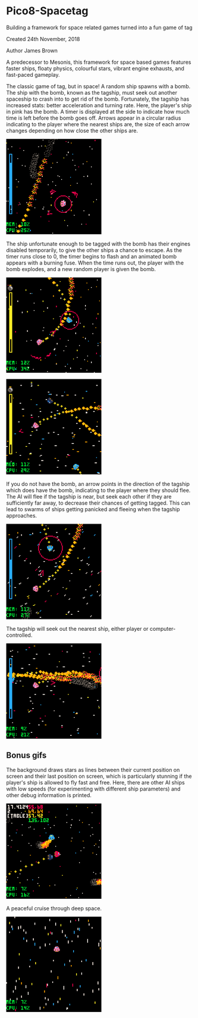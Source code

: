 # Pico8-Spacetag
Building a framework for space related games turned into a fun game of tag

Created 24th November, 2018

Author James Brown

A predecessor to Mesonis, this framework for space based games features faster ships, floaty physics, colourful stars, vibrant engine exhausts, and fast-paced gameplay.

The classic game of tag, but in space! A random ship spawns with a bomb. The ship with the bomb, known as the tagship, must seek out another spaceship to crash into to get rid of the bomb. Fortunately, the tagship has increased stats: better acceleration and turning rate. Here, the player's ship in pink has the bomb. A timer is displayed at the side to indicate how much time is left before the bomb goes off. Arrows appear in a circular radius indicating to the player where the nearest ships are, the size of each arrow changes depending on how close the other ships are.

![](gifs/tagship.gif)

The ship unfortunate enough to be tagged with the bomb has their engines disabled temporarily, to give the other ships a chance to escape. As the timer runs close to 0, the timer begins to flash and an animated bomb appears with a burning fuse. When the time runs out, the player with the bomb explodes, and a new random player is given the bomb.

![](gifs/disable.gif)

![](gifs/closecall.gif)

If you do not have the bomb, an arrow points in the direction of the tagship which does have the bomb, indicating to the player where they should flee. The AI will flee if the tagship is near, but seek each other if they are sufficiently far away, to decrease their chances of getting tagged. This can lead to swarms of ships getting panicked and fleeing when the tagship approaches.

![](gifs/panic.gif)

The tagship will seek out the nearest ship, either player or computer-controlled.

![](gifs/aitag.gif)

## Bonus gifs

The background draws stars as lines between their current position on screen and their last position on screen, which is particularly stunning if the player's ship is allowed to fly fast and free. Here, there are other AI ships with low speeds (for experimenting with different ship parameters) and other debug information is printed.

![](gifs/lightspeed.gif)

A peaceful cruise through deep space.

![](gifs/cruise.gif)
